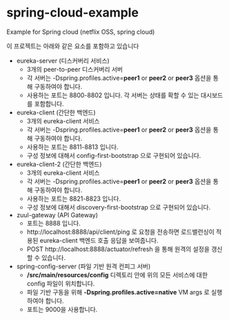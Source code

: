 # spring-cloud-example
Example for Spring cloud (netflix OSS, spring cloud)

이 프로젝트는 아래와 같은 요소를 포함하고 있습니다
  - eureka-server (디스커버리 서비스)
    - 3개의 peer-to-peer 디스커버리 서버
    - 각 서버는 -Dspring.profiles.active=**peer1** or **peer2** or **peer3** 옵션을 통해 구동하여야 합니다.
    - 사용하는 포트는 8800-8802 입니다. 각 서버는 상태를 확할 수 있는 대시보드를 포함합니다.
- eureka-client (간단한 백엔드)
  - 3개의 eureka-client 서비스
  - 각 서버는 -Dspring.profiles.active=**peer1** or **peer2** or **peer3** 옵션을 통해 구동하여야 합니다.
  - 사용하는 포트는 8811-8813 입니다.
  - 구성 정보에 대해서 config-first-bootstrap 으로 구현되어 있습니다.
- eureka-client-2 (간단한 백엔드)
  - 3개의 eureka-client 서비스
  - 각 서버는 -Dspring.profiles.active=**peer1** or **peer2** or **peer3** 옵션을 통해 구동하여야 합니다.
  - 사용하는 포트는 8821-8823 입니다.  
  - 구성 정보에 대해서 discovery-first-bootstrap 으로 구현되어 있습니다.
- zuul-gateway (API Gateway)
  - 포트는 8888 입니다.
  - http://localhost:8888/api/client/ping 로 요청을 전송하면 로드밸런싱이 적용된 eureka-client 백엔드 호출 응답을 보여줍니다.
  - POST http://localhost:8888/actuator/refresh 을 통해 원격의 설정을 갱신할 수 있습니다.
- spring-config-server (파일 기반 원격 컨피그 서버)
  - **/src/main/resources/config** 디렉토리 안에 위의 모든 서비스에 대한 config 파일이 위치합니다.
  - 파일 기반 구동을 위해 **-Dspring.profiles.active=native** VM args 로 실행하여야 합니다.
  - 포트는 9000을 사용합니다.
